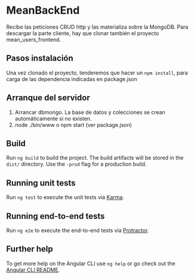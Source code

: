 # MeanBackEnd
Recibe las peticiones CRUD http y las materializa sobre la MongoDB.
Para descargar la parte cliente, hay que clonar también el proyecto mean_users_frontend.

## Pasos instalación
Una vez clonado el proyecto, tenderemos que hacer un `npm install`, para carga de las dependencia indicadas en package.json


## Arranque del servidor

1. Arrancar dbmongo. La base de datos y colecciones se crean automáticamente si no existen.
2. node ./bin/www o npm start (ver package.json)


## Build

Run `ng build` to build the project. The build artifacts will be stored in the `dist/` directory. Use the `-prod` flag for a production build.

## Running unit tests

Run `ng test` to execute the unit tests via [Karma](https://karma-runner.github.io).

## Running end-to-end tests

Run `ng e2e` to execute the end-to-end tests via [Protractor](http://www.protractortest.org/).

## Further help

To get more help on the Angular CLI use `ng help` or go check out the [Angular CLI README](https://github.com/angular/angular-cli/blob/master/README.md).
